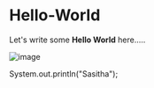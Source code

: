 # Hello-World

Let's write some **Hello World** here.....

![image](https://cdn-images-1.medium.com/max/2600/1*0KFB17_NGTPB0XWyc4BSgQ.jpeg)

System.out.println("Sasitha");
